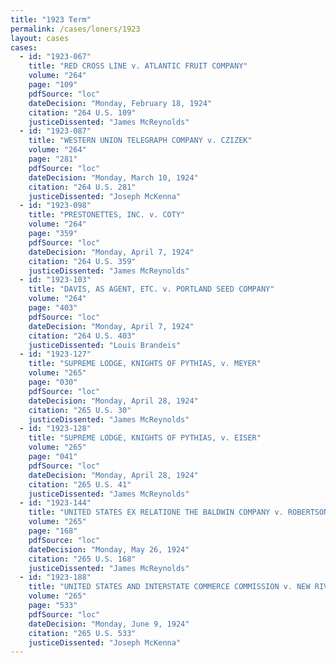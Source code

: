 ```yaml
---
title: "1923 Term"
permalink: /cases/loners/1923
layout: cases
cases:
  - id: "1923-067"
    title: "RED CROSS LINE v. ATLANTIC FRUIT COMPANY"
    volume: "264"
    page: "109"
    pdfSource: "loc"
    dateDecision: "Monday, February 18, 1924"
    citation: "264 U.S. 109"
    justiceDissented: "James McReynolds"
  - id: "1923-087"
    title: "WESTERN UNION TELEGRAPH COMPANY v. CZIZEK"
    volume: "264"
    page: "281"
    pdfSource: "loc"
    dateDecision: "Monday, March 10, 1924"
    citation: "264 U.S. 281"
    justiceDissented: "Joseph McKenna"
  - id: "1923-098"
    title: "PRESTONETTES, INC. v. COTY"
    volume: "264"
    page: "359"
    pdfSource: "loc"
    dateDecision: "Monday, April 7, 1924"
    citation: "264 U.S. 359"
    justiceDissented: "James McReynolds"
  - id: "1923-103"
    title: "DAVIS, AS AGENT, ETC. v. PORTLAND SEED COMPANY"
    volume: "264"
    page: "403"
    pdfSource: "loc"
    dateDecision: "Monday, April 7, 1924"
    citation: "264 U.S. 403"
    justiceDissented: "Louis Brandeis"
  - id: "1923-127"
    title: "SUPREME LODGE, KNIGHTS OF PYTHIAS, v. MEYER"
    volume: "265"
    page: "030"
    pdfSource: "loc"
    dateDecision: "Monday, April 28, 1924"
    citation: "265 U.S. 30"
    justiceDissented: "James McReynolds"
  - id: "1923-128"
    title: "SUPREME LODGE, KNIGHTS OF PYTHIAS, v. EISER"
    volume: "265"
    page: "041"
    pdfSource: "loc"
    dateDecision: "Monday, April 28, 1924"
    citation: "265 U.S. 41"
    justiceDissented: "James McReynolds"
  - id: "1923-144"
    title: "UNITED STATES EX RELATIONE THE BALDWIN COMPANY v. ROBERTSON, AS COMMISSIONER OF PATENTS, AND R.S. HOWARD COMPANY"
    volume: "265"
    page: "168"
    pdfSource: "loc"
    dateDecision: "Monday, May 26, 1924"
    citation: "265 U.S. 168"
    justiceDissented: "James McReynolds"
  - id: "1923-188"
    title: "UNITED STATES AND INTERSTATE COMMERCE COMMISSION v. NEW RIVER COMPANY et al."
    volume: "265"
    page: "533"
    pdfSource: "loc"
    dateDecision: "Monday, June 9, 1924"
    citation: "265 U.S. 533"
    justiceDissented: "Joseph McKenna"
---
```

